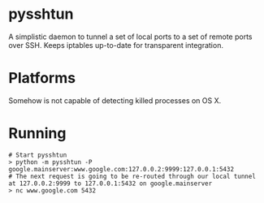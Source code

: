 # pysshtun
A simplistic daemon to tunnel a set of local ports to a set of remote ports over SSH. Keeps iptables up-to-date for transparent integration.

# Platforms
Somehow is not capable of detecting killed processes on OS X.

# Running
```
# Start pysshtun
> python -m pysshtun -P google.mainserver:www.google.com:127.0.0.2:9999:127.0.0.1:5432
# The next request is going to be re-routed through our local tunnel at 127.0.0.2:9999 to 127.0.0.1:5432 on google.mainserver
> nc www.google.com 5432
```